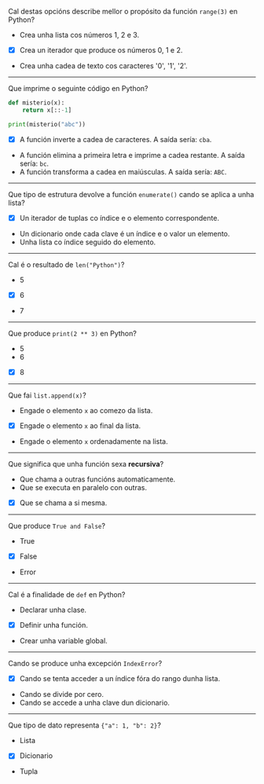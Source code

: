 Cal destas opcións describe mellor o propósito da función `range(3)` en Python?

- Crea unha lista cos números 1, 2 e 3.
- [X] Crea un iterador que produce os números 0, 1 e 2.
- Crea unha cadea de texto cos caracteres '0', '1', '2'.

---

Que imprime o seguinte código en Python?

```python
def misterio(x):
    return x[::-1]

print(misterio("abc"))
````

- [X] A función inverte a cadea de caracteres.
  A saída sería: `cba`.
- A función elimina a primeira letra e imprime a cadea restante.
  A saída sería: `bc`.
- A función transforma a cadea en maiúsculas.
  A saída sería: `ABC`.

---

Que tipo de estrutura devolve a función `enumerate()` cando se aplica a unha lista?

- [X] Un iterador de tuplas co índice e o elemento correspondente.
- Un dicionario onde cada clave é un índice e o valor un elemento.
- Unha lista co índice seguido do elemento.

---

Cal é o resultado de `len("Python")`?

- 5
- [X] 6
- 7

---

Que produce `print(2 ** 3)` en Python?

- 5
- 6
- [X] 8

---

Que fai `list.append(x)`?

- Engade o elemento `x` ao comezo da lista.
- [X] Engade o elemento `x` ao final da lista.
- Engade o elemento `x` ordenadamente na lista.

---

Que significa que unha función sexa **recursiva**?

- Que chama a outras funcións automaticamente.
- Que se executa en paralelo con outras.
- [X] Que se chama a si mesma.

---

Que produce `True and False`?

- True
- [X] False
- Error

---

Cal é a finalidade de `def` en Python?

- Declarar unha clase.
- [X] Definir unha función.
- Crear unha variable global.

---

Cando se produce unha excepción `IndexError`?

- [X] Cando se tenta acceder a un índice fóra do rango dunha lista.
- Cando se divide por cero.
- Cando se accede a unha clave dun dicionario.

---

Que tipo de dato representa `{"a": 1, "b": 2}`?

- Lista
- [X] Dicionario
- Tupla
